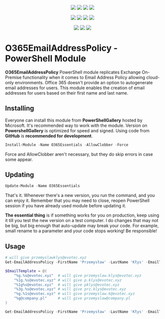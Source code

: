 ﻿<p align="center">
  <a href="https://dev.azure.com/evotecpl/O365EmailAddressPolicy/_build/latest?definitionId=3"><img src="https://dev.azure.com/evotecpl/O365EmailAddressPolicy/_apis/build/status/EvotecIT.O365EmailAddressPolicy"></a>
  <a href="https://www.powershellgallery.com/packages/O365EmailAddressPolicy"><img src="https://img.shields.io/powershellgallery/v/O365EmailAddressPolicy.svg"></a>
  <a href="https://www.powershellgallery.com/packages/O365EmailAddressPolicy"><img src="https://img.shields.io/powershellgallery/vpre/O365EmailAddressPolicy.svg?label=powershell%20gallery%20preview&colorB=yellow"></a>
  <a href="https://github.com/EvotecIT/O365EmailAddressPolicy"><img src="https://img.shields.io/github/license/EvotecIT/O365EmailAddressPolicy.svg"></a>
</p>

<p align="center">
  <a href="https://www.powershellgallery.com/packages/O365EmailAddressPolicy"><img src="https://img.shields.io/powershellgallery/p/O365EmailAddressPolicy.svg"></a>
  <a href="https://github.com/EvotecIT/O365EmailAddressPolicy"><img src="https://img.shields.io/github/languages/top/evotecit/O365EmailAddressPolicy.svg"></a>
  <a href="https://github.com/EvotecIT/O365EmailAddressPolicy"><img src="https://img.shields.io/github/languages/code-size/evotecit/O365EmailAddressPolicy.svg"></a>
  <a href="https://www.powershellgallery.com/packages/O365EmailAddressPolicy"><img src="https://img.shields.io/powershellgallery/dt/O365EmailAddressPolicy.svg"></a>
</p>

<p align="center">
  <a href="https://twitter.com/PrzemyslawKlys"><img src="https://img.shields.io/twitter/follow/PrzemyslawKlys.svg?label=Twitter%20%40PrzemyslawKlys&style=social"></a>
  <a href="https://evotec.xyz/hub"><img src="https://img.shields.io/badge/Blog-evotec.xyz-2A6496.svg"></a>
  <a href="https://www.linkedin.com/in/pklys"><img src="https://img.shields.io/badge/LinkedIn-pklys-0077B5.svg?logo=LinkedIn"></a>
</p>

# O365EmailAddressPolicy - PowerShell Module

**O365EmailAddressPolicy** PowerShell module replicates Exchange On-Premise functionality when it comes to Email Address Policy allowing cloud-only environments. Office 365 doesn't provide an option to autogenerate email addresses for users. This module enables the creation of email addresses for users based on their first name and last name.

## Installing

Everyone can install this module from **PowerShellGallery** hosted by Microsoft. It's recommended way to work with the module.
Version on **PowershellGallery** is optimized for speed and signed. Using code from **GitHub** is **recommended for development**.

```powershell
Install-Module -Name O365Essentials -AllowClobber -Force
```

Force and AllowClobber aren't necessary, but they do skip errors in case some appear.

## Updating

```powershell
Update-Module -Name O365Essentials
```

That's it. Whenever there's a new version, you run the command, and you can enjoy it. Remember that you may need to close, reopen PowerShell session if you have already used module before updating it.

**The essential thing** is if something works for you on production, keep using it till you test the new version on a test computer. I do changes that may not be big, but big enough that auto-update may break your code. For example, small rename to a parameter and your code stops working! Be responsible!

## Usage


```powershell
# will give przemyslawklys@evotec.xyz
Get-EmailAddressPolicy -FirstName 'Przemysław' -LastName 'Kłys' -EmailTemplate "%g%s@evotec.xyz" -ToLower
```

```powershell
$EmailTemplate = @(
    "%g.%s@evotec.xyz"  # will give przemyslaw.klys@evotec.xyz
    "%1g.%s@evotec.xyz" # will give p.klys@evotec.xyz
    "%1g%s@evotec.xyz"  # will give pklys@evotec.xyz
    "%3g.%s@evotec.xyz" # will give prz.klys@evotec.xyz
    "%g.%1s@evotec.xyz" # will give przemyslaw.k@evotec.xyz
    "%g@company.pl"     # will give przemyslaw@company.pl
)

Get-EmailAddressPolicy -FirstName 'Przemysław' -LastName 'Kłys' -EmailTemplate $EmailTemplate -ToLower
```